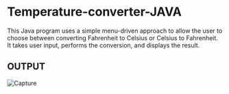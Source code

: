 # Temperature-converter-JAVA
This Java program uses a simple menu-driven approach to allow the user to choose between converting Fahrenheit to Celsius or Celsius to Fahrenheit. It takes user input, performs the conversion, and displays the result.

## OUTPUT
![Capture](https://github.com/NituY/Temperature-converter-JAVA/assets/108191093/2a3f628c-1cab-4f63-bec6-daacb2c4d5ed)
